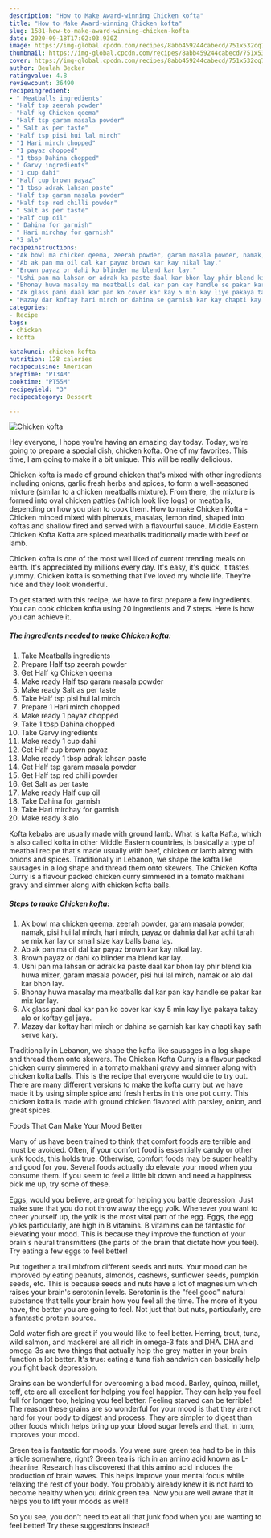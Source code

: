 ```yaml
---
description: "How to Make Award-winning Chicken kofta"
title: "How to Make Award-winning Chicken kofta"
slug: 1581-how-to-make-award-winning-chicken-kofta
date: 2020-09-18T17:02:03.930Z
image: https://img-global.cpcdn.com/recipes/8abb459244cabecd/751x532cq70/chicken-kofta-recipe-main-photo.jpg
thumbnail: https://img-global.cpcdn.com/recipes/8abb459244cabecd/751x532cq70/chicken-kofta-recipe-main-photo.jpg
cover: https://img-global.cpcdn.com/recipes/8abb459244cabecd/751x532cq70/chicken-kofta-recipe-main-photo.jpg
author: Beulah Becker
ratingvalue: 4.8
reviewcount: 36490
recipeingredient:
- " Meatballs ingredients"
- "Half tsp zeerah powder"
- "Half kg Chicken qeema"
- "Half tsp garam masala powder"
- " Salt as per taste"
- "Half tsp pisi hui lal mirch"
- "1 Hari mirch chopped"
- "1 payaz chopped"
- "1 tbsp Dahina chopped"
- " Garvy ingredients"
- "1 cup dahi"
- "Half cup brown payaz"
- "1 tbsp adrak lahsan paste"
- "Half tsp garam masala powder"
- "Half tsp red chilli powder"
- " Salt as per taste"
- "Half cup oil"
- " Dahina for garnish"
- " Hari mirchay for garnish"
- "3 alo"
recipeinstructions:
- "Ak bowl ma chicken qeema, zeerah powder, garam masala powder, namak, pisi hui lal mirch, hari mirch, payaz or dahnia dal kar achi tarah se mix kar lay or small size kay balls bana lay."
- "Ab ak pan ma oil dal kar payaz brown kar kay nikal lay."
- "Brown payaz or dahi ko blinder ma blend kar lay."
- "Ushi pan ma lahsan or adrak ka paste daal kar bhon lay phir blend kia huwa mixer, garam masala powder, pisi hui lal mirch, namak or alo dal kar bhon lay."
- "Bhonay huwa masalay ma meatballs dal kar pan kay handle se pakar kar mix kar lay."
- "Ak glass pani daal kar pan ko cover kar kay 5 min kay liye pakaya takay alo or koftay gal jaya."
- "Mazay dar koftay hari mirch or dahina se garnish kar kay chapti kay sath serve kary."
categories:
- Recipe
tags:
- chicken
- kofta

katakunci: chicken kofta 
nutrition: 128 calories
recipecuisine: American
preptime: "PT34M"
cooktime: "PT55M"
recipeyield: "3"
recipecategory: Dessert

---
```



![Chicken kofta](https://img-global.cpcdn.com/recipes/8abb459244cabecd/751x532cq70/chicken-kofta-recipe-main-photo.jpg)

Hey everyone, I hope you're having an amazing day today. Today, we're going to prepare a special dish, chicken kofta. One of my favorites. This time, I am going to make it a bit unique. This will be really delicious.

Chicken kofta is made of ground chicken that&#39;s mixed with other ingredients including onions, garlic fresh herbs and spices, to form a well-seasoned mixture (similar to a chicken meatballs mixture). From there, the mixture is formed into oval chicken patties (which look like logs) or meatballs, depending on how you plan to cook them. How to make Chicken Kofta - Chicken minced mixed with pinenuts, masalas, lemon rind, shaped into koftas and shallow fired and served with a flavourful sauce. Middle Eastern Chicken Kofta Kofta are spiced meatballs traditionally made with beef or lamb.

Chicken kofta is one of the most well liked of current trending meals on earth. It's appreciated by millions every day. It's easy, it's quick, it tastes yummy. Chicken kofta is something that I've loved my whole life. They're nice and they look wonderful.


To get started with this recipe, we have to first prepare a few ingredients. You can cook chicken kofta using 20 ingredients and 7 steps. Here is how you can achieve it.

<!--inarticleads1-->

##### The ingredients needed to make Chicken kofta:

1. Take  Meatballs ingredients
1. Prepare Half tsp zeerah powder
1. Get Half kg Chicken qeema
1. Make ready Half tsp garam masala powder
1. Make ready  Salt as per taste
1. Take Half tsp pisi hui lal mirch
1. Prepare 1 Hari mirch chopped
1. Make ready 1 payaz chopped
1. Take 1 tbsp Dahina chopped
1. Take  Garvy ingredients
1. Make ready 1 cup dahi
1. Get Half cup brown payaz
1. Make ready 1 tbsp adrak lahsan paste
1. Get Half tsp garam masala powder
1. Get Half tsp red chilli powder
1. Get  Salt as per taste
1. Make ready Half cup oil
1. Take  Dahina for garnish
1. Take  Hari mirchay for garnish
1. Make ready 3 alo


Kofta kebabs are usually made with ground lamb. What is kafta Kafta, which is also called kofta in other Middle Eastern countries, is basically a type of meatball recipe that&#39;s made usually with beef, chicken or lamb along with onions and spices. Traditionally in Lebanon, we shape the kafta like sausages in a log shape and thread them onto skewers. The Chicken Kofta Curry is a flavour packed chicken curry simmered in a tomato makhani gravy and simmer along with chicken kofta balls. 

<!--inarticleads2-->

##### Steps to make Chicken kofta:

1. Ak bowl ma chicken qeema, zeerah powder, garam masala powder, namak, pisi hui lal mirch, hari mirch, payaz or dahnia dal kar achi tarah se mix kar lay or small size kay balls bana lay.
1. Ab ak pan ma oil dal kar payaz brown kar kay nikal lay.
1. Brown payaz or dahi ko blinder ma blend kar lay.
1. Ushi pan ma lahsan or adrak ka paste daal kar bhon lay phir blend kia huwa mixer, garam masala powder, pisi hui lal mirch, namak or alo dal kar bhon lay.
1. Bhonay huwa masalay ma meatballs dal kar pan kay handle se pakar kar mix kar lay.
1. Ak glass pani daal kar pan ko cover kar kay 5 min kay liye pakaya takay alo or koftay gal jaya.
1. Mazay dar koftay hari mirch or dahina se garnish kar kay chapti kay sath serve kary.


Traditionally in Lebanon, we shape the kafta like sausages in a log shape and thread them onto skewers. The Chicken Kofta Curry is a flavour packed chicken curry simmered in a tomato makhani gravy and simmer along with chicken kofta balls. This is the recipe that everyone would die to try out. There are many different versions to make the kofta curry but we have made it by using simple spice and fresh herbs in this one pot curry. This chicken kofta is made with ground chicken flavored with parsley, onion, and great spices. 

Foods That Can Make Your Mood Better


Many of us have been trained to think that comfort foods are terrible and must be avoided. Often, if your comfort food is essentially candy or other junk foods, this holds true. Otherwise, comfort foods may be super healthy and good for you. Several foods actually do elevate your mood when you consume them. If you seem to feel a little bit down and need a happiness pick me up, try some of these.

Eggs, would you believe, are great for helping you battle depression. Just make sure that you do not throw away the egg yolk. Whenever you want to cheer yourself up, the yolk is the most vital part of the egg. Eggs, the egg yolks particularly, are high in B vitamins. B vitamins can be fantastic for elevating your mood. This is because they improve the function of your brain's neural transmitters (the parts of the brain that dictate how you feel). Try eating a few eggs to feel better!

Put together a trail mixfrom different seeds and nuts. Your mood can be improved by eating peanuts, almonds, cashews, sunflower seeds, pumpkin seeds, etc. This is because seeds and nuts have a lot of magnesium which raises your brain's serotonin levels. Serotonin is the "feel good" natural substance that tells your brain how you feel all the time. The more of it you have, the better you are going to feel. Not just that but nuts, particularly, are a fantastic protein source.

Cold water fish are great if you would like to feel better. Herring, trout, tuna, wild salmon, and mackerel are all rich in omega-3 fats and DHA. DHA and omega-3s are two things that actually help the grey matter in your brain function a lot better. It's true: eating a tuna fish sandwich can basically help you fight back depression. 

Grains can be wonderful for overcoming a bad mood. Barley, quinoa, millet, teff, etc are all excellent for helping you feel happier. They can help you feel full for longer too, helping you feel better. Feeling starved can be terrible! The reason these grains are so wonderful for your mood is that they are not hard for your body to digest and process. They are simpler to digest than other foods which helps bring up your blood sugar levels and that, in turn, improves your mood.

Green tea is fantastic for moods. You were sure green tea had to be in this article somewhere, right? Green tea is rich in an amino acid known as L-theanine. Research has discovered that this amino acid induces the production of brain waves. This helps improve your mental focus while relaxing the rest of your body. You probably already knew it is not hard to become healthy when you drink green tea. Now you are well aware that it helps you to lift your moods as well!

So you see, you don't need to eat all that junk food when you are wanting to feel better! Try  these suggestions  instead!

